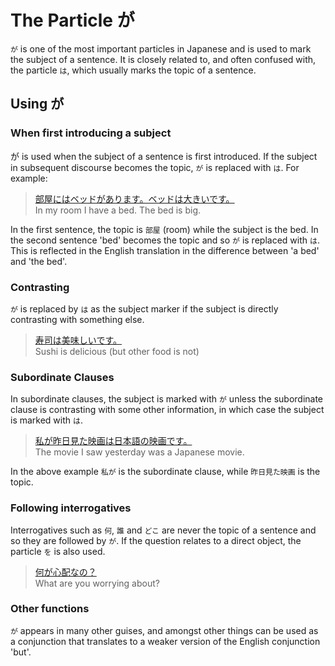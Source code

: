 # The Particle が

`が` is one of the most important particles in Japanese and is used to mark the subject of a sentence. It is closely related to, and often confused with, the particle `は`, which usually marks the topic of a sentence.

## Using が

### When first introducing a subject
が is used when the subject of a sentence is first introduced. If the subject in subsequent discourse becomes the topic, `が` is replaced with `は`. For example:

> [部屋にはベッドがあります。ベッドは大きいです。]()   
> In my room I have a bed. The bed is big.

In the first sentence, the topic is `部屋` (room) while the subject is the bed. In the second sentence 'bed' becomes the topic and so `が` is replaced with `は`. This is reflected in the English translation in the difference between 'a bed' and 'the bed'.

### Contrasting
`が` is replaced by `は` as the subject marker if the subject is directly contrasting with something else.

> [寿司は美味しいです。]()   
> Sushi is delicious (but other food is not)

### Subordinate Clauses
In subordinate clauses, the subject is marked with `が` unless the subordinate clause is contrasting with some other information, in which case the subject is marked with `は`.

> [私が昨日見た映画は日本語の映画です。]()  
> The movie I saw yesterday was a Japanese movie.

In the above example `私が` is the subordinate clause, while `昨日見た映画` is the topic. 

### Following interrogatives
Interrogatives such as `何`, `誰` and `どこ` are never the topic of a sentence and so they are followed by `が`. If the question relates to a direct object, the particle `を` is also used.

> [何が心配なの？]()   
> What are you worrying about?

### Other functions
`が` appears in many other guises, and amongst other things can be used as a conjunction that translates to a weaker version of the English conjunction 'but'.


